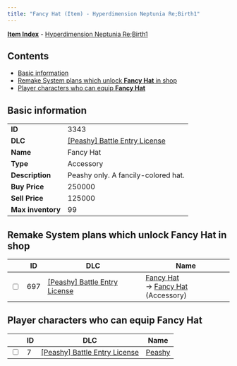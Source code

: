 ```yaml
---
title: "Fancy Hat (Item) - Hyperdimension Neptunia Re;Birth1"
---
```


[**Item Index**](/neptunia/rb1/item/index.html) - [Hyperdimension Neptunia Re;Birth1](/neptunia/rb1)

## Contents

- [Basic information](#basic-information)
- [Remake System plans which unlock **Fancy Hat** in shop](#remake-system-plans-which-unlock-fancy-hat-in-shop)
- [Player characters who can equip **Fancy Hat**](#player-characters-who-can-equip-fancy-hat)

## Basic information

|   |   |
| -- | -- |
| **ID** | 3343 |
| **DLC** | [[Peashy] Battle Entry License](/neptunia/rb1/dlc/8-peashy.html) |
| **Name** | Fancy Hat |
| **Type** | Accessory |
| **Description** | Peashy only. A fancily-colored hat. |
| **Buy Price** | 250000 |
| **Sell Price** | 125000 |
| **Max inventory** | 99 |

## Remake System plans which unlock **Fancy Hat** in shop

|    | ID | DLC | Name |
| -- | -- | --- | ---- |
| <input type="checkbox" id="rb1-remake-8-697" class="trackbox" /> | 697 | [[Peashy] Battle Entry License](/neptunia/rb1/dlc/8-peashy.html) | [Fancy Hat](/neptunia/rb1/remake/8-697-fancy-hat.html)<br />→ [Fancy Hat](/neptunia/rb1/item/8-3343-fancy-hat.html) (Accessory) |

## Player characters who can equip **Fancy Hat**

|    | ID | DLC | Name |
| -- | -- | --- | ---- |
| <input type="checkbox" id="rb1-player-8-7" class="trackbox" /> | 7 | [[Peashy] Battle Entry License](/neptunia/rb1/dlc/8-peashy.html) | [Peashy](/neptunia/rb1/player/8-7-peashy.html) |